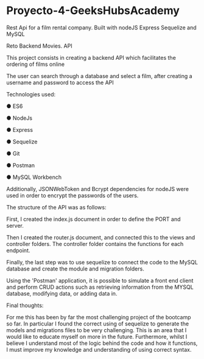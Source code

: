 # Proyecto-4-GeeksHubsAcademy
Rest Api for a film rental company. Built with nodeJS Express Sequelize and MySQL


Reto Backend Movies. API

This project consists in creating a backend API which facilitates the ordering of films online

The user can search through a database and select a film, after creating a username and password to access the API

Technologies used:

● ES6

● NodeJs

● Express

● Sequelize

● Git

● Postman

● MySQL Workbench

Additionally, JSONWebToken and Bcrypt dependencies for nodeJS were used in order to encrypt the passwords of the users.

The structure of the API was as follows: 

First, I created the index.js document in order to define the PORT and server. 

Then I created the router.js document, and connected this to the views and controller folders. The controller folder contains the functions for each endpoint. 

Finally, the last step was to use sequelize to connect the code to the MySQL database and create the module and migration folders.

Using the 'Postman' application, it is possible to simulate a front end client and perform CRUD actions such as retrieving information from the MYSQL database, modifying data, or adding data in.

Final thoughts:

For me this has been by far the most challenging project of the bootcamp so far. In particular I found the correct using of sequelize to generate the models and migrations files to be very challenging. This is an area that I would like to educate myself on more in the future. Furthermore, whilst I believe I understand most of the logic behind the code and how it functions, I must improve my knowledge and understanding of using correct syntax.

